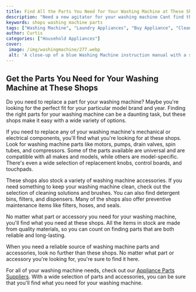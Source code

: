 ```yaml
---
title: Find All the Parts You Need for Your Washing Machine at These Shops
description: "Need a new agitator for your washing machine Cant find the right hose Looking for the perfect detergent Look no further Find all the parts and supplies you need for your washing machine from these great shops"
keywords: shops washing machine parts
tags: ["Washing Machine", "Laundry Appliances", "Buy Appliance", "Clean Appliance", "Appliance Parts"]
author: Curtis
categories: ["Household Appliances"]
cover: 
 image: /img/washingmachine/277.webp
 alt: 'A close-up of a blue Washing Machine instruction manual with a shopping bag full of Washing Machine Parts beside it with the phrase Shops that Sell Washing Machine Parts at the top'
---
```

## Get the Parts You Need for Your Washing Machine at These Shops

Do you need to replace a part for your washing machine? Maybe you're looking for the perfect fit for your particular model brand and year. Finding the right parts for your washing machine can be a daunting task, but these shops make it easy with a wide variety of options. 

If you need to replace any of your washing machine's mechanical or electrical components, you'll find what you're looking for at these shops. Look for washing machine parts like motors, pumps, drain valves, spin tubes, and compressors. Some of the parts available are universal and are compatible with all makes and models, while others are model-specific. There's even a wide selection of replacement knobs, control boards, and touchpads.

These shops also stock a variety of washing machine accessories. If you need something to keep your washing machine clean, check out the selection of cleaning solutions and brushes. You can also find detergent bins, filters, and dispensers. Many of the shops also offer preventive maintenance items like filters, hoses, and seals. 

No matter what part or accessory you need for your washing machine, you'll find what you need at these shops. All the items in stock are made from quality materials, so you can count on finding parts that are both reliable and long-lasting. 

When you need a reliable source of washing machine parts and accessories, look no further than these shops. No matter what part or accessory you're looking for, you're sure to find it here. 

For all of your washing machine needs, check out our [Appliance Parts Suppliers](.pages/appliance-parts-suppliers/). With a wide selection of parts and accessories, you can be sure that you'll find what you need for your washing machine.
